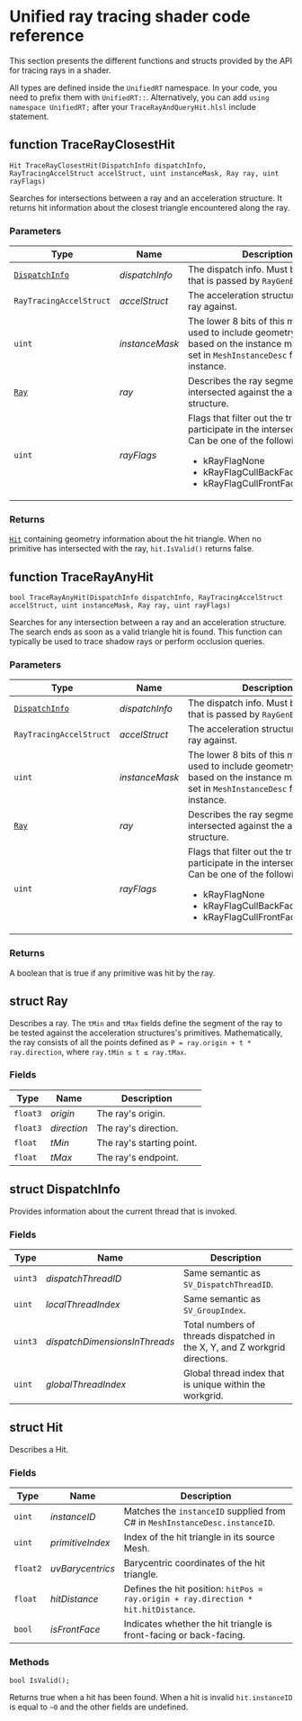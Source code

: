 # Unified ray tracing shader code reference
This section presents the different functions and structs provided by the API for tracing rays in a shader.

All types are defined inside the `UnifiedRT` namespace. In your code, you need to prefix them with ```UnifiedRT::```. Alternatively, you can add ```using namespace UnifiedRT;``` after your `TraceRayAndQueryHit.hlsl` include statement.

## function TraceRayClosestHit
```HLSL 
Hit TraceRayClosestHit(DispatchInfo dispatchInfo, RayTracingAccelStruct accelStruct, uint instanceMask, Ray ray, uint rayFlags)
 ```
Searches for intersections between a ray and an acceleration structure. It returns hit information about the closest triangle encountered along the ray. 
### Parameters
|Type|Name|Description|
|-|-|-|
|[`DispatchInfo`](#struct-dispatchinfo)|*dispatchInfo*|The dispatch info. Must be the value that is passed by `RayGenExecute`.|
|`RayTracingAccelStruct`|*accelStruct*|The acceleration structure to test the ray against.|
|`uint`|*instanceMask*|The lower 8 bits of this mask are used to include geometry instances based on the instance mask that was set in `MeshInstanceDesc` for each instance.|
|[`Ray`](#struct-ray)|*ray*|Describes the ray segment that is intersected against the acceleration structure.|
|`uint`|*rayFlags*|Flags that filter out the triangles that participate in the intersection test. Can be one of the following: <ul><li>kRayFlagNone</li><li>kRayFlagCullBackFacingTriangles</li><li>kRayFlagCullFrontFacingTriangles</li> </ul>|
### Returns
[`Hit`](#struct-hit) containing geometry information about the hit triangle. When no primitive has intersected with the ray, `hit.IsValid()` returns false.

## function TraceRayAnyHit
```HLSL 
bool TraceRayAnyHit(DispatchInfo dispatchInfo, RayTracingAccelStruct accelStruct, uint instanceMask, Ray ray, uint rayFlags)
```
Searches for any intersection between a ray and an acceleration structure. The search ends as soon as a valid triangle hit is found. This function can typically be used to trace shadow rays or perform occlusion queries.  
### Parameters
|Type|Name|Description|
|-|-|-|
|[`DispatchInfo`](#struct-dispatchinfo)|*dispatchInfo*|The dispatch info. Must be the value that is passed by `RayGenExecute`.|
|`RayTracingAccelStruct`|*accelStruct*|The acceleration structure to test the ray against.|
|`uint`|*instanceMask*|The lower 8 bits of this mask are used to include geometry instances based on the instance mask that was set in `MeshInstanceDesc` for each instance.|
|[`Ray`](#struct-ray)|*ray*|Describes the ray segment that is intersected against the acceleration structure.|
|`uint`|*rayFlags*|Flags that filter out the triangles that participate in the intersection test. Can be one of the following: <ul><li>kRayFlagNone</li><li>kRayFlagCullBackFacingTriangles</li><li>kRayFlagCullFrontFacingTriangles</li> </ul>|
### Returns
A boolean that is true if any primitive was hit by the ray.

## struct Ray
Describes a ray.
The `tMin` and `tMax` fields define the segment of the ray to be tested against the acceleration structures's primitives.
Mathematically, the ray consists of all the points defined as `P = ray.origin + t * ray.direction`, where `ray.tMin ≤ t ≤ ray.tMax`.
### Fields
|Type|Name|Description|
|-|-|-|
|`float3`|*origin*|The ray's origin.|
|`float3`|*direction*|The ray's direction.|
|`float`|*tMin*|The ray's starting point.|
|`float`|*tMax*|The ray's endpoint.|

## struct DispatchInfo
Provides information about the current thread that is invoked.
### Fields
|Type|Name|Description|
|-|-|-|
|`uint3`|*dispatchThreadID*|Same semantic as `SV_DispatchThreadID`.|
|`uint`|*localThreadIndex*|Same semantic as `SV_GroupIndex`.|
|`uint3`|*dispatchDimensionsInThreads*|Total numbers of threads dispatched in the X, Y, and Z workgrid directions.|
|`uint`|*globalThreadIndex*|Global thread index that is unique within the workgrid.|

## struct Hit
Describes a Hit.
### Fields
|Type|Name|Description|
|-|-|-|
|`uint`|*instanceID*|Matches the `instanceID` supplied from C# in `MeshInstanceDesc.instanceID`.|
|`uint`|*primitiveIndex*|Index of the hit triangle in its source Mesh.|
|`float2`|*uvBarycentrics*|Barycentric coordinates of the hit triangle.|
|`float`|*hitDistance*|Defines the hit position: `hitPos = ray.origin + ray.direction * hit.hitDistance`.|
|`bool`|*isFrontFace*|Indicates whether the hit triangle is front-facing or back-facing.|
### Methods
```HLSL 
bool IsValid();
```
Returns true when a hit has been found. When a hit is invalid `hit.instanceID` is equal to `~0` and the other fields are undefined.
